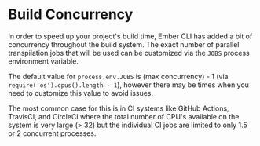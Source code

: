 # Build Concurrency

In order to speed up your project's build time, Ember CLI has added a bit of
concurrency throughout the build system. The exact number of parallel
transpilation jobs that will be used can be customized via the `JOBS` process
environment variable.

The default value for `process.env.JOBS` is (max concurrency) - 1 (via
`require('os').cpus().length - 1`), however there may be times when you need to
customize this value to avoid issues.

The most common case for this is in CI systems like GitHub Actions, TravisCI,
and CircleCI where the total number of CPU's available on the system is very
large (> 32) but the individual CI jobs are limited to only 1.5 or 2 concurrent
processes.
